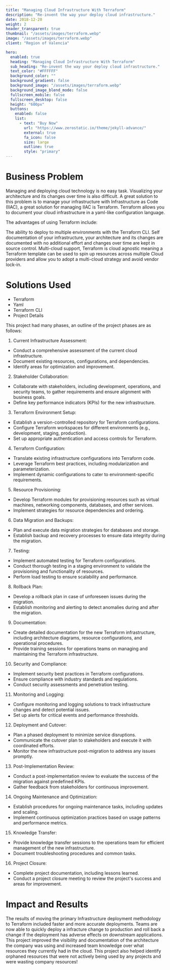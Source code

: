 ```yaml
---
title: "Managing Cloud Infrastructure With Terraform"
description: "Re-invent the way your deploy cloud infrastructure."
date: 2018-12-20
weight: 2
header_transparent: true
thumbnail: "/assets/images/terraform.webp"
image: "/assets/images/terraform.webp"
client: "Region of Valencia"

hero:
  enabled: true
  heading: "Managing Cloud Infrastructure With Terraform"
  sub_heading: "Re-invent the way your deploy cloud infrastructure."
  text_color: "#FFFFFF"
  background_color: ""
  background_gradient: false
  background_image: "/assets/images/terraform.webp"
  background_image_blend_mode: false
  fullscreen_mobile: false
  fullscreen_desktop: false
  height: "600px"
  buttons:
    enabled: false
    list:
      - text: "Buy Now"
        url: "https://www.zerostatic.io/theme/jekyll-advance/"
        external: true
        fa_icon: false
        size: large
        outline: true
        style: "primary"
---
```


# Business Problem

Managing and deploying cloud technology is no easy task. Visualizing your architecture and its changes over time is also difficult. A great solution to this problem is to manage your infrastructure with Infrastructure as Code (IIAC), a great solution for managing IIAC is Terraform. Terraform allows you to document your cloud infrastructure in a yaml-like configuration language. 

The advantages of using Terraform include:

The ability to deploy to multiple environments with the Terraform CLI.
Self documentation of your infrastructure, your architecture and its changes are documented with no additional effort and changes over time are kept in source control.
Multi-cloud support, Terraform is cloud agnostic meaning a Terraform template can be used to spin up resources across multiple Cloud providers and allow you to adopt a multi-cloud strategy and avoid vendor lock-in.

# Solutions Used

- Terraform
- Yaml 
- Terraform CLI
- Project Details

This project had many phases, an outline of the project phases are as follows:

1. Current Infrastructure Assessment:
- Conduct a comprehensive assessment of the current cloud infrastructure.
- Document existing resources, configurations, and dependencies.
- Identify areas for optimization and improvement.

2. Stakeholder Collaboration:
- Collaborate with stakeholders, including development, operations, and security teams, to gather requirements and ensure alignment with business goals.
- Define key performance indicators (KPIs) for the new infrastructure.

3. Terraform Environment Setup:
- Establish a version-controlled repository for Terraform configurations.
- Configure Terraform workspaces for different environments (e.g., development, staging, production).
- Set up appropriate authentication and access controls for Terraform.

4. Terraform Configuration:
- Translate existing infrastructure configurations into Terraform code.
- Leverage Terraform best practices, including modularization and parameterization.
- Implement dynamic configurations to cater to environment-specific requirements.

5. Resource Provisioning:
- Develop Terraform modules for provisioning resources such as virtual machines, networking components, databases, and other services.
- Implement strategies for resource dependencies and ordering.

6. Data Migration and Backups:
- Plan and execute data migration strategies for databases and storage.
- Establish backup and recovery processes to ensure data integrity during the migration.

7. Testing:
- Implement automated testing for Terraform configurations.
- Conduct thorough testing in a staging environment to validate the provisioning and functionality of resources.
- Perform load testing to ensure scalability and performance.

8. Rollback Plan:
- Develop a rollback plan in case of unforeseen issues during the migration.
- Establish monitoring and alerting to detect anomalies during and after the migration.

9. Documentation: 
- Create detailed documentation for the new Terraform infrastructure, including architecture diagrams, resource configurations, and operational procedures.
- Provide training sessions for operations teams on managing and maintaining the Terraform infrastructure.

10. Security and Compliance: 
- Implement security best practices in Terraform configurations.
- Ensure compliance with industry standards and regulations. 
- Conduct security assessments and penetration testing.

11. Monitoring and Logging: 
- Configure monitoring and logging solutions to track infrastructure changes and detect potential issues. 
- Set up alerts for critical events and performance thresholds.

12. Deployment and Cutover:
- Plan a phased deployment to minimize service disruptions. 
- Communicate the cutover plan to stakeholders and execute it with coordinated efforts. 
- Monitor the new infrastructure post-migration to address any issues promptly.

13. Post-Implementation Review:
- Conduct a post-implementation review to evaluate the success of the migration against predefined KPIs. 
- Gather feedback from stakeholders for continuous improvement.

14. Ongoing Maintenance and Optimization: 
- Establish procedures for ongoing maintenance tasks, including updates and scaling. 
- Implement continuous optimization practices based on usage patterns and performance metrics.

15. Knowledge Transfer:
- Provide knowledge transfer sessions to the operations team for efficient management of the new infrastructure.
- Document troubleshooting procedures and common tasks.

16. Project Closure:
- Complete project documentation, including lessons learned. 
- Conduct a project closure meeting to review the project's success and areas for improvement.

# Impact and Results

The results of moving the primary Infrastructure deployment methodology to Terraform included faster and more accurate deployments. Teams are now able to quickly deploy a infracture change to production and roll back a change if the deployment has adverse effects on downstream applications. This project improved the visibility and documentation of the architecture the company was using and increased team knowledge over what resources they currently had in the cloud. This project also helped identify orphaned resources that were not actively being used by any projects and were wasting company resources!

